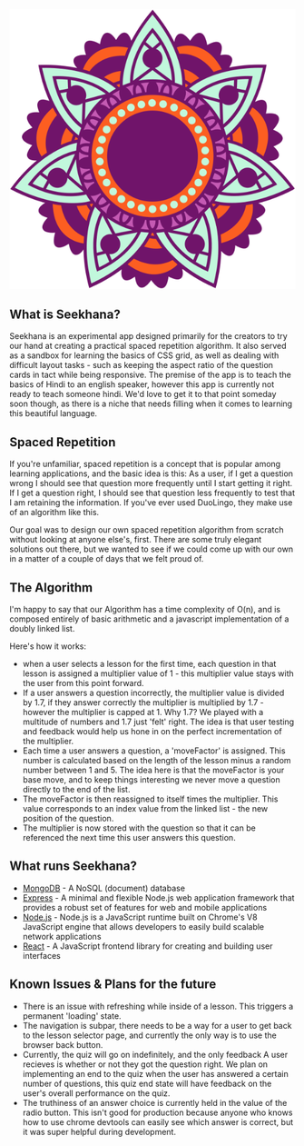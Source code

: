 ![Seekhana Logo](client/public/images/mandala-logo.svg)

What is Seekhana?
-----------------
Seekhana is an experimental app designed primarily for the creators to try our hand at creating a practical spaced repetition algorithm. It also served as a sandbox for learning the basics of CSS grid, as well as dealing with difficult layout tasks - such as keeping the aspect ratio of the question cards in tact while being responsive. The premise of the app is to teach the basics of Hindi to an english speaker, however this app is currently not ready to teach someone hindi. We'd love to get it to that point someday soon though, as there is a niche that needs filling when it comes to learning this beautiful language.

Spaced Repetition
-----------------
If you're unfamiliar, spaced repetition is a concept that is popular among learning applications, and the basic idea is this: As a user, if I get a question wrong I should see that question more frequently until I start getting it right. If I get a question right, I should see that question less frequently to test that I am retaining the information. If you've ever used DuoLingo, they make use of an algorithm like this.

Our goal was to design our own spaced repetition algorithm from scratch without looking at anyone else's, first. There are some truly elegant solutions out there, but we wanted to see if we could come up with our own in a matter of a couple of days that we felt proud of.

The Algorithm
--------------
I'm happy to say that our Algorithm has a time complexity of O(n), and is composed entirely of basic arithmetic and a javascript implementation of a doubly linked list.

Here's how it works:
* when a user selects a lesson for the first time, each question in that lesson is assigned a multiplier value of 1 - this multiplier value stays with the user from this point forward.
* If a user answers a question incorrectly, the multiplier value is divided by 1.7, if they answer correctly the multiplier is multiplied by 1.7 - however the multiplier is capped at 1. Why 1.7? We played with a multitude of numbers and 1.7 just 'felt' right. The idea is that user testing and feedback would help us hone in on the perfect incrementation of the multiplier.
* Each time a user answers a question, a 'moveFactor' is assigned. This number is calculated based on the length of the lesson minus a random number between 1 and 5. The idea here is that the moveFactor is your base move, and to keep things interesting we never move a question directly to the end of the list. 
* The moveFactor is then reassigned to itself times the multiplier. This value corresponds to an index value from the linked list - the new position of the question.
* The multiplier is now stored with the question so that it can be referenced the next time this user answers this question.


What runs Seekhana?
-----------------
* [MongoDB](https://www.mongodb.com/) - A NoSQL (document) database
* [Express](http://expressjs.com/) - A minimal and flexible Node.js web application framework that provides a robust set of features for web and mobile applications
* [Node.js](https://nodejs.org/en/) - Node.js is a JavaScript runtime built on Chrome's V8 JavaScript engine that allows developers to easily build scalable network applications
* [React](https://facebook.github.io/react/) - A JavaScript frontend library for creating and building user interfaces

Known Issues & Plans for the future
-----------------
* There is an issue with refreshing while inside of a lesson. This triggers a permanent 'loading' state.
* The navigation is subpar, there needs to be a way for a user to get back to the lesson selector page, and currently the only way is to use the browser back button.
* Currently, the quiz will go on indefinitely, and the only feedback A user recieves is whether or not they got the question right. We plan on implementing an end to the quiz when the user has answered a certain number of questions, this quiz end state will have feedback on the user's overall performance on the quiz.
* The truthiness of an answer choice is currently held in the value of the radio button. This isn't good for production because anyone who knows how to use chrome devtools can easily see which answer is correct, but it was super helpful during development.
